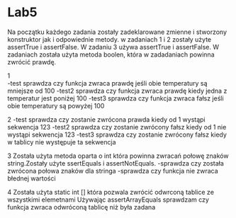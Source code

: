 # Lab5
Na początku każdego zadania zostały zadeklarowane zmienne i stworzony konstruktor jak i odpowiednie metody. 
w zadaniach 1 i 2 zostały użyte assertTrue i assertFalse.
W zadaniu 3 używa assertTrue i assertFalse.
W zadaniach została użyta metoda boolen, która w zadadaniach powinna zwrócić prawdę.

1  
-test  sprawdza czy funkcja zwraca prawdę jeśli obie temperatury są mniejsze od 100
-test2 sprawdza czy funkcja zwraca prawdę kiedy jedna z temperatur jest poniżej 100
-test3 sprawdza czy funkcja zwraca fałsz jeśli obie temperatury są powyżej 100

2
-test sprawdza czy zostanie zwrócona prawda kiedy od 1 wystąpi sekwencja 123
-test2 sprawdza czy zostanie zwrócony fałsz kiedy od 1 nie wystąpi sekwencja 123
-test3 sprawdza czy zostanie zwrócony fałsz kiedy w tablicy nie występuje ta sekwencja

3 Została użyta metoda oparta o int która powinna zwracań połowę znaków string.Zostały użyte ssertEquals i assertNotEquals.
-sprawdza czy została zwrócona połowa znaków dla stringa 
-sprawdza czy funkcja nie zwraca błednej wartości

4 Została użyta static int [] która pozwala zwrócić odwrconą tablice ze wszystkimi elemetnami
Używając assertArrayEquals sprawdzam czy funkcja zwraca odwróconą tablicę niż była zadana 
